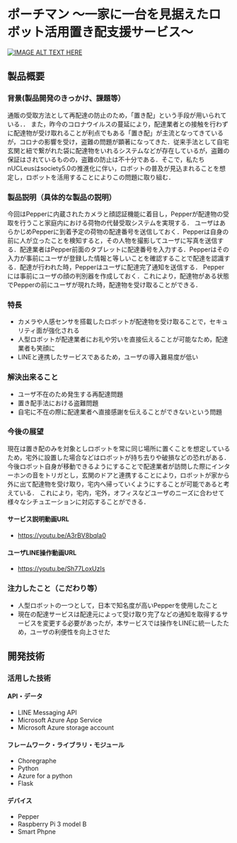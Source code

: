 # ポーチマン 〜一家に一台を見据えたロボット活用置き配支援サービス〜

[![IMAGE ALT TEXT HERE](https://jphacks.com/wp-content/uploads/2020/09/JPHACKS2020_ogp.jpg)](https://www.youtube.com/watch?v=G5rULR53uMk)

## 製品概要
### 背景(製品開発のきっかけ、課題等）
通販の受取方法として再配達の防止のため，「置き配」という手段が用いられている．．
また，昨今のコロナウイルスの蔓延により，配達業者との接触を行わずに配達物が受け取れることが利点でもある「置き配」が主流となってきているが，コロナの影響を受け，盗難の問題が顕著になってきた．従来手法として自宅玄関と紐で繋がれた袋に配達物をいれるシステムなどが存在しているが，盗難の保証はされているものの，盗難の防止は不十分である．そこで，私たちnUCLeusはsociety5.0の推進化に伴い，ロボットの普及が見込まれることを想定し，ロボットを活用することによりこの問題に取り組む．

### 製品説明（具体的な製品の説明）
今回はPepperに内蔵されたカメラと顔認証機能に着目し，Pepperが配達物の受取を行うこと家庭内における荷物の代替受取システムを実現する．
ユーザはあらかじめPepperに到着予定の荷物の配達番号を送信しておく．Pepperは自身の前に人が立ったことを検知すると，その人物を撮影してユーザに写真を送信する．配達業者はPepper前面のタブレットに配達番号を入力する．Pepperはその入力が事前にユーザが登録した情報と等しいことを確認することで配達を認識する．配達が行われた時，Pepperはユーザに配達完了通知を送信する．
Pepperには事前にユーザの顔の判別器を作成しておく．これにより，配達物がある状態でPepperの前にユーザが現れた時，配達物を受け取ることができる．

### 特長
* カメラや人感センサを搭載したロボットが配達物を受け取ることで，セキュリティ面が強化される
* 人型ロボットが配達業者にお礼や労いを直接伝えることが可能なため，配達業者も笑顔に
* LINEと連携したサービスであるため，ユーザの導入難易度が低い

### 解決出来ること
* ユーザ不在のため発生する再配達問題
* 置き配手法における盗難問題
* 自宅に不在の際に配達業者へ直接感謝を伝えることができないという問題

### 今後の展望
現在は置き配のみを対象としロボットを常に同じ場所に置くことを想定しているため，宅外に設置した場合などはロボットが持ち去りや破損などの恐れがある．
今後ロボット自身が移動できるようにすることで配達業者が訪問した際にインターホンの音をトリガとし，玄関のドアと連携することにより，ロボットが家から外に出て配達物を受け取り，宅内へ帰っていくようにすることが可能であると考えている．
これにより，宅内，宅外，オフィスなどユーザのニーズに合わせて様々なシチュエーションに対応することができる．

#### サービス説明動画URL
* https://youtu.be/A3rBV8bqIa0
#### ユーザLINE操作動画URL
* https://youtu.be/Sh77LoxUzIs

### 注力したこと（こだわり等）
* 人型ロボットの一つとして，日本で知名度が高いPepperを使用したこと
* 現在の配達サービスは配達元によって受け取り完了などの通知を取得するサービスを変更する必要があったが，本サービスでは操作をLINEに統一したため，ユーザの利便性を向上させた

## 開発技術
### 活用した技術
#### API・データ
* LINE Messaging API
* Microsoft Azure App Service
* Microsoft Azure storage account

#### フレームワーク・ライブラリ・モジュール
* Choregraphe
* Python
* Azure for a python
* Flask

#### デバイス
* Pepper
* Raspberry Pi 3 model B
* Smart Phpne

